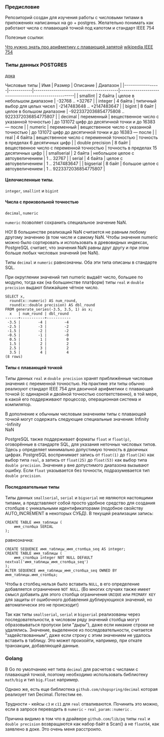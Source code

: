 ### Предисловие

Репозиторий создан для изучения работы с числовыми типами в приложениях написанных на go + postgres.
Желательно понимать как работают числа с плавающей точкой под капотом и стандарт IEEE 754  

Полезные ссылки:

[Что нужно знать про арифметику с плавающей запятой](https://habr.com/ru/post/112953/)
[wikipedia IEEE 754](https://ru.wikipedia.org/wiki/IEEE_754-2008)

### Типы данных POSTGRES

[дока](https://postgrespro.ru/docs/postgresql/10/datatype-numeric)

 Числовые типы
| Имя              | Размер     | Описание                                  | Диапазон                                              |
|------------------|------------|-------------------------------------------|-------------------------------------------------------|
| smallint         | 2 байта    | целое в небольшом диапазоне               | -32768 .. +32767                                      |
| integer          | 4 байта    | типичный выбор для целых чисел            | -2147483648 .. +2147483647                            |
| bigint           | 8 байт     | целое в большом диапазоне                 | -9223372036854775808 .. 9223372036854775807           |
| decimal          | переменный | вещественное число с указанной точностью  | до 131072 цифр до десятичной точки и до 16383 — после |
| numeric          | переменный | вещественное число с указанной точностью  | до 131072 цифр до десятичной точки и до 16383 — после |
| real             | 4 байта    | вещественное число с переменной точностью | точность в пределах 6 десятичных цифр                 |
| double precision | 8 байт     | вещественное число с переменной точностью | точность в пределах 15 десятичных цифр                |
| smallserial      | 2 байта    | небольшое целое с автоувеличением         | 1 .. 32767                                            |
| serial           | 4 байта    | целое с автоувеличением                   | 1 .. 2147483647                                       |
| bigserial        | 8 байт     | большое целое с автоувеличением           | 1 .. 9223372036854775807                              |

#### Целочисленные типы.
`integer`, `smallint` и `bigint`

#### Числа с произвольной точностью
`decimal`, `numeric`

`numeric` позволяет сохранить специальное значение NaN.

НО! В большинстве реализаций NaN считается не равным любому другому значению (в том числе и самому NaN. Чтобы значения numeric можно было сортировать и использовать в древовидных индексах, PostgreSQL считает, что значения NaN равны друг другу и при этом больше любых числовых значений (не NaN).

Типы `decimal` и `numeric` равнозначны. Оба эти типа описаны в стандарте SQL.

При округлении значений тип numeric выдаёт число, большее по модулю, тогда как (на большинстве платформ) типы `real` и `double precision` выдают ближайшее чётное число.

```
SELECT x,
  round(x::numeric) AS num_round,
  round(x::double precision) AS dbl_round
FROM generate_series(-3.5, 3.5, 1) as x;
  x   | num_round | dbl_round
------+-----------+-----------
 -3.5 |        -4 |        -4
 -2.5 |        -3 |        -2
 -1.5 |        -2 |        -2
 -0.5 |        -1 |        -0
  0.5 |         1 |         0
  1.5 |         2 |         2
  2.5 |         3 |         2
  3.5 |         4 |         4
(8 rows)
```

####  Типы с плавающей точкой

Типы данных `real` и `double precision` хранят приближённые числовые значения с переменной точностью. На практике эти типы обычно реализуют стандарт IEEE 754 для двоичной арифметики с плавающей точкой (с одинарной и двойной точностью соответственно), в той мере, в какой его поддерживают процессор, операционная система и компилятор.

В дополнение к обычным числовым значениям типы с плавающей точкой могут содержать следующие специальные значения:
Infinity  
-Infinity  
NaN  

PostgreSQL также поддерживает форматы `float` и `float(p)`, оговорённые в стандарте SQL, для указания неточных числовых типов. Здесь `p` определяет минимально допустимую точность в двоичных цифрах. PostgreSQL воспринимает запись от `float(1)` до `float(24)` как выбор типа `real`, а запись от `float(25)` до `float(53)` как выбор типа `double precision`. Значения `p` вне допустимого диапазона вызывают ошибку. Если `float` указывается без точности, подразумевается тип `double precision`.

#### Последовательные типы

Типы данных `smallserial`, `serial` и `bigserial` не являются настоящими типами, а представляют собой просто удобное средство для создания столбцов с уникальными идентификаторами (подобное свойству AUTO_INCREMENT в некоторых СУБД). В текущей реализации запись: 

```
CREATE TABLE имя_таблицы (
    имя_столбца SERIAL
);
```

равнозначна:

```
CREATE SEQUENCE имя_таблицы_имя_столбца_seq AS integer;
CREATE TABLE имя_таблицы (
    имя_столбца integer NOT NULL DEFAULT nextval('имя_таблицы_имя_столбца_seq')
);
ALTER SEQUENCE имя_таблицы_имя_столбца_seq OWNED BY имя_таблицы.имя_столбца;
```

Чтобы в столбец нельзя было вставить `NULL`, в его определение добавляется ограничение `NOT NULL`. (Во многих случаях также имеет смысл добавить для этого столбца ограничения `UNIQUE` или `PRIMARY KEY` для защиты от ошибочного добавления дублирующихся значений, но автоматически это не происходит)

Так как типы `smallserial`, `serial` и `bigserial` реализованы через последовательности, в числовом ряду значений столбца могут образовываться пропуски (или "дыры"), даже если никакие строки не удалялись. Значение, выделенное из последовательности, считается "задействованным", даже если строку с этим значением не удалось вставить в таблицу. Это может произойти, например, при откате транзакции, добавляющей данные.

### Golang

В Go по умолчанию нет типа `decimal` для расчетов с числами с плавающей точкой, поэтому необходимо использовать библиотеку `math/big` и тип `big.Float` например.

Однако же, есть еще библиотека `github.com/shopspring/decimal` которая реализует тип Decimal. Потестим ее.

Трудности - кейсы `c3` и `c11` для `real` отваливаются. Починить это можно, если в запросе переводить в `numeric` - `real_param::numeric` . 

Причина видимо в том что в драйвере `github.com/lib/pq`  типы `real` и `double precision` возвращаются как набор байт в Scan() а не `float64`, как заявлено в доке. Это очень меня расстроило.




